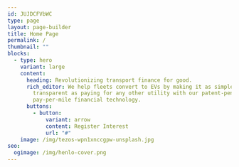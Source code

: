 ```yaml
---
id: JUJDCFVbWC
type: page
layout: page-builder
title: Home Page
permalink: /
thumbnail: ""
blocks:
  - type: hero
    variant: large
    content:
      heading: Revolutionizing transport finance for good.
      rich_editor: We help fleets convert to EVs by making it as simple, easy and
        transparent as paying for any other utility with our patent-pending
        pay-per-mile financial technology.
      buttons:
        - button:
            variant: arrow
            content: Register Interest
            url: "#"
    image: /img/tezos-wpn1xnccgpw-unsplash.jpg
seo:
  ogimage: /img/henlo-cover.png
---
```

